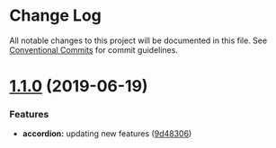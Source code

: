 # Change Log

All notable changes to this project will be documented in this file.
See [Conventional Commits](https://conventionalcommits.org) for commit guidelines.

# [1.1.0](https://github.com/MansoorBashaBellary/design-mono/compare/@mansoorbashabellary/dm-tabs@1.0.7...@mansoorbashabellary/dm-tabs@1.1.0) (2019-06-19)


### Features

* **accordion:** updating new features ([9d48306](https://github.com/MansoorBashaBellary/design-mono/commit/9d48306))
